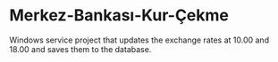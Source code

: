 # Merkez-Bankası-Kur-Çekme
Windows service project that updates the exchange rates at 10.00 and 18.00 and saves them to the database.
